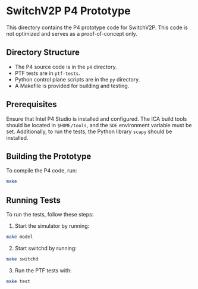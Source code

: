 # SwitchV2P P4 Prototype

This directory contains the P4 prototype code for SwitchV2P. This code is not optimized and serves as a proof-of-concept only.

## Directory Structure

- The P4 source code is in the `p4` directory.
- PTF tests are in `ptf-tests`.
- Python control plane scripts are in the `py` directory.
- A Makefile is provided for building and testing.

## Prerequisites

Ensure that Intel P4 Studio is installed and configured. The ICA build tools should be located in `$HOME/tools`, and the `SDE` environment variable must be set. Additionally, to run the tests, the Python library `scapy` should be installed.

## Building the Prototype

To compile the P4 code, run:

```bash
make
```

## Running Tests

To run the tests, follow these steps:

1. Start the simulator by running:

```bash
make model
```

2. Start switchd by running:

```bash
make switchd
```

3. Run the PTF tests with:

```bash
make test
```